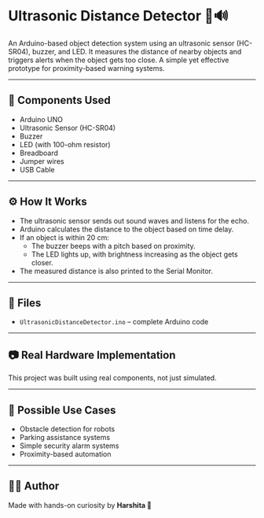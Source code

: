 # Ultrasonic Distance Detector 📏🔊

An Arduino-based object detection system using an ultrasonic sensor (HC-SR04), buzzer, and LED. It measures the distance of nearby objects and triggers alerts when the object gets too close. A simple yet effective prototype for proximity-based warning systems.

---

## 🧪 Components Used
- Arduino UNO
- Ultrasonic Sensor (HC-SR04)
- Buzzer
- LED (with 100-ohm resistor)
- Breadboard
- Jumper wires
- USB Cable

---

## ⚙️ How It Works
- The ultrasonic sensor sends out sound waves and listens for the echo.
- Arduino calculates the distance to the object based on time delay.
- If an object is within 20 cm:
  - The buzzer beeps with a pitch based on proximity.
  - The LED lights up, with brightness increasing as the object gets closer.
- The measured distance is also printed to the Serial Monitor.

---

## 📂 Files
- `UltrasonicDistanceDetector.ino` – complete Arduino code

---

## 📷 Real Hardware Implementation
This project was built using real components, not just simulated.

---

## 📌 Possible Use Cases
- Obstacle detection for robots
- Parking assistance systems
- Simple security alarm systems
- Proximity-based automation

---

## 🧑‍💻 Author
Made with hands-on curiosity by **Harshita 💫**
